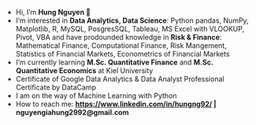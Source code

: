 - Hi, I’m __Hung Nguyen 👋__
- I’m interested in __Data Analytics, Data  Science__: Python pandas, NumPy, Matplotlib, R, MySQL, PosgresSQL, Tableau, MS Excel with VLOOKUP, Pivot, VBA and have prodounded knowledge in __Risk & Finance__: Mathematical Finance, Computational Finance, Risk Mangement, Statistics of Financial Markets, Econometrics of Financial Markets
- I’m currently learning __M.Sc. Quantitative Finance__ and __M.Sc. Quantitative Economics__ at Kiel University
- Certificate of Google Data Analytics & Data Analyst Professional Certificate by DataCamp
- I am on the way of Machine Learning with Python
- How to reach me: __https://www.linkedin.com/in/hungng92/ | nguyengiahung2992@gmail.com__

<!---
hungng92/hungng92 is a ✨ special ✨ repository because its `README.md` (this file) appears on your GitHub profile.
You can click the Preview link to take a look at your changes.
--->
